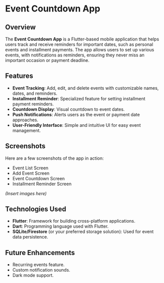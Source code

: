 # Event Countdown App

## Overview
The **Event Countdown App** is a Flutter-based mobile application that helps users track and receive reminders for important dates, such as personal events and installment payments. The app allows users to set up various events, with notifications as reminders, ensuring they never miss an important occasion or payment deadline.

## Features
- **Event Tracking**: Add, edit, and delete events with customizable names, dates, and reminders.
- **Installment Reminder**: Specialized feature for setting installment payment reminders.
- **Countdown Display**: Visual countdown to event dates.
- **Push Notifications**: Alerts users as the event or payment date approaches.
- **User-Friendly Interface**: Simple and intuitive UI for easy event management.

## Screenshots
Here are a few screenshots of the app in action:

- Event List Screen
- Add Event Screen
- Event Countdown Screen
- Installment Reminder Screen

*(Insert images here)*

## Technologies Used
- **Flutter**: Framework for building cross-platform applications.
- **Dart**: Programming language used with Flutter.
- **SQLite/Firestore** (or your preferred storage solution): Used for event data persistence.

## Future Enhancements
- Recurring events feature.
- Custom notification sounds.
- Dark mode support.
